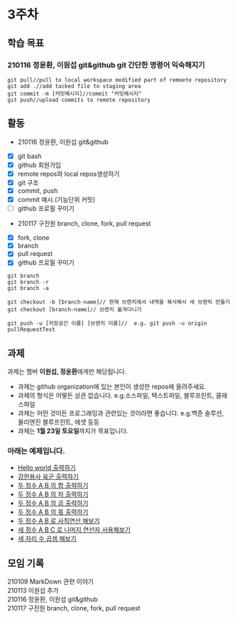 # 3주차

## 학습 목표

### 210116 정윤환, 이원섭 git&github git 간단한 명령어 익숙해지기
```
git pull//pull to local workspace modified part of remoete repository
git add .//add tacked file to staging area
git commit -m [커밋메시지]//commit "커밋메시지"
git push//upload commits to remote repository
```


## 활동
- 210116 정윤환, 이원섭 git&github
- [x] git bash
- [x] github 회원가입
- [x] remote repos와 local repos생성하기
- [x] git 구조
- [x] commit, push
- [x] commit 예시.(기능단위 커밋)
- [ ] github 프로필 꾸미기

- 210117 구진원 branch, clone, fork, pull request
- [x] fork, clone
- [x] branch
- [x] pull request
- [x] github 프로필 꾸미기
```git
git branch
git branch -r
git branch -a

git checkout -b [branch-name]// 현재 브랜치에서 내역을 복사해서 새 브랜치 만들기
git checkout [branch-name]// 브랜치 옮겨다니기

git push -u [저장공간 이름] [브랜치 이름]//  e.g. git push -u origin pullRequestTest
```


## 과제

과제는 멤버 **이원섭, 정윤환**에게만 해당됩니다. 

- 과제는 github organization에 있는 본인이 생성한 repos에 올려주세요.
- 과제의 형식은 어떻든 상관 없습니다. e.g.소스파일, 텍스트파일, 블루프린트, 클래스파일
- 과제는 어떤 것이든 프로그래밍과 관련있는 것이라면 좋습니다. e.g.백준 솔루션, 물리엔진 블루프린트, 에셋 등등
- 과제는 **1월 23일 토요일**까지가 목표입니다.

### 아래는 예제입니다.
- [Hello world 출력하기](https://www.acmicpc.net/problem/2557)
- [강한용사 육군 출력하기](https://www.acmicpc.net/problem/10718)
- [두 정수 A B 의 합 출력하기](https://www.acmicpc.net/problem/1000)
- [두 정수 A B 의 차 출력하기](https://www.acmicpc.net/problem/1001)
- [두 정수 A B 의 곱 출력하기](https://www.acmicpc.net/problem/10998)
- [두 정수 A B 의 몫 출력하기](https://www.acmicpc.net/problem/1008)
- [두 정수 A B 로 사칙연산 해보기](https://www.acmicpc.net/problem/10869)
- [세 정수 A B C 로 나머지 연산자 사용해보기](https://www.acmicpc.net/problem/10430)
- [세 자리 수 곱셈 해보기](https://www.acmicpc.net/problem/2588)




## 모임 기록
210109 MarkDown 관련 이야기 <br>
210113 이원섭 추가 <br>
210116 정윤환, 이원섭 git&github<br>
210117 구진원 branch, clone, fork, pull request <br>
